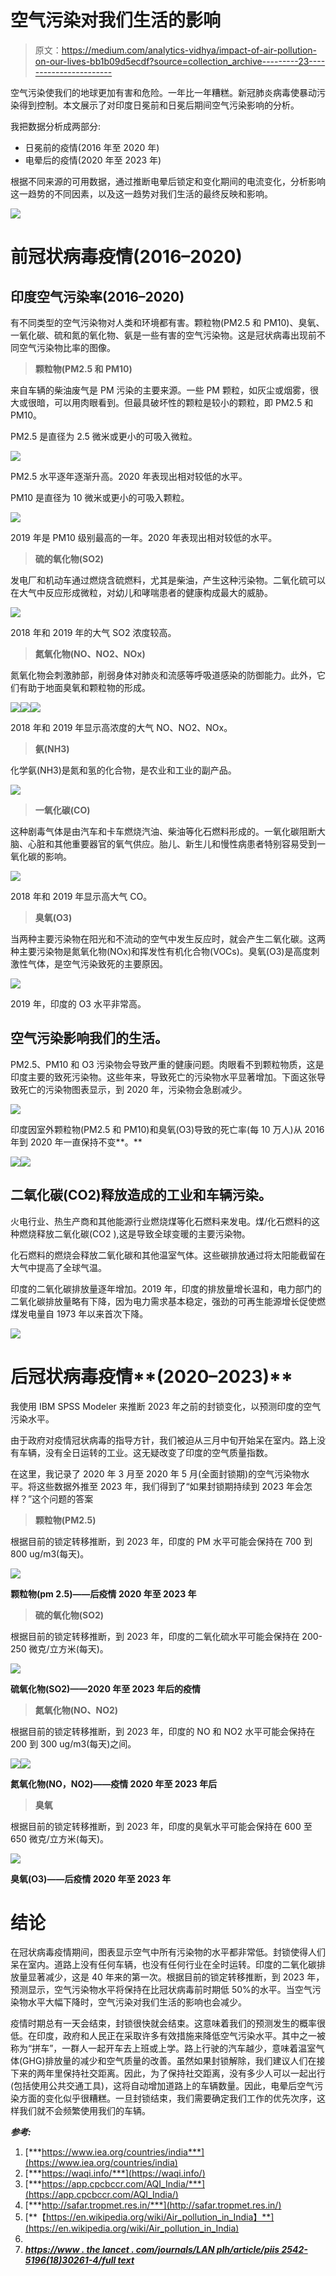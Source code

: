 # 空气污染对我们生活的影响

> 原文：<https://medium.com/analytics-vidhya/impact-of-air-pollution-on-our-lives-bb1b09d5ecdf?source=collection_archive---------23----------------------->

空气污染使我们的地球更加有害和危险。一年比一年糟糕。新冠肺炎病毒使暴动污染得到控制。本文展示了对印度日冕前和日冕后期间空气污染影响的分析。

我把数据分析成两部分:

*   日冕前的疫情(2016 年至 2020 年)
*   电晕后的疫情(2020 年至 2023 年)

根据不同来源的可用数据，通过推断电晕后锁定和变化期间的电流变化，分析影响这一趋势的不同因素，以及这一趋势对我们生活的最终反映和影响。

![](img/2e649a19f18ee7db7e91f0274c4f3c02.png)

# **前冠状病毒疫情(2016–2020)**

## **印度空气污染率(2016–2020)**

有不同类型的空气污染物对人类和环境都有害。颗粒物(PM2.5 和 PM10)、臭氧、一氧化碳、硫和氮的氧化物、氨是一些有害的空气污染物。这是冠状病毒出现前不同空气污染物比率的图像。

> **颗粒物(PM2.5 和 PM10)**

来自车辆的柴油废气是 PM 污染的主要来源。一些 PM 颗粒，如灰尘或烟雾，很大或很暗，可以用肉眼看到。但最具破坏性的颗粒是较小的颗粒，即 PM2.5 和 PM10。

PM2.5 是直径为 2.5 微米或更小的可吸入微粒。

![](img/c022ec3e2883b03d6b2f91ee8b8ff70a.png)

PM2.5 水平逐年逐渐升高。2020 年表现出相对较低的水平。

PM10 是直径为 10 微米或更小的可吸入颗粒。

![](img/b286a4482f95b01d5e4b301e5373d4cb.png)

2019 年是 PM10 级别最高的一年。2020 年表现出相对较低的水平。

> **硫的氧化物(SO2)**

发电厂和机动车通过燃烧含硫燃料，尤其是柴油，产生这种污染物。二氧化硫可以在大气中反应形成微粒，对幼儿和哮喘患者的健康构成最大的威胁。

![](img/dc098e99d45b2b81845335af5f67d085.png)

2018 年和 2019 年的大气 SO2 浓度较高。

> **氮氧化物(NO、NO2、NOx)**

氮氧化物会刺激肺部，削弱身体对肺炎和流感等呼吸道感染的防御能力。此外，它们有助于地面臭氧和颗粒物的形成。

![](img/762c4675866eba219f1072455e2262ee.png)![](img/6d6aeae94c70c1683a314e3f7912a174.png)![](img/79547cda72edd650550973983052ca86.png)

2018 年和 2019 年显示高浓度的大气 NO、NO2、NOx。

> **氨(NH3)**

化学氨(NH3)是氮和氢的化合物，是农业和工业的副产品。

![](img/a20b2d79c0dbb39f36b6deff690832b4.png)

> **一氧化碳(CO)**

这种剧毒气体是由汽车和卡车燃烧汽油、柴油等化石燃料形成的。一氧化碳阻断大脑、心脏和其他重要器官的氧气供应。胎儿、新生儿和慢性病患者特别容易受到一氧化碳的影响。

![](img/8f471b6aede81cc095723db164fa0751.png)

2018 年和 2019 年显示高大气 CO。

> **臭氧(O3)**

当两种主要污染物在阳光和不流动的空气中发生反应时，就会产生二氧化碳。这两种主要污染物是氮氧化物(NOx)和挥发性有机化合物(VOCs)。臭氧(O3)是高度刺激性气体，是空气污染致死的主要原因。

![](img/bbbfe8b0f4959929dad0e026da432a2c.png)

2019 年，印度的 O3 水平非常高。

## **空气污染影响我们的生活。**

PM2.5、PM10 和 O3 污染物会导致严重的健康问题。肉眼看不到颗粒物质，这是印度主要的致死污染物。这些年来，导致死亡的污染物水平显著增加。下面这张导致死亡的污染物图表显示，到 2020 年，污染物会急剧减少。

![](img/61335d4ebdf356d660c8270661961dee.png)

印度因室外颗粒物(PM2.5 和 PM10)和臭氧(O3)导致的死亡率(每 10 万人)从 2016 年到 2020 年一直保持不变**。**

![](img/e5af928985b0d1e0b729664ae33bd693.png)![](img/345ecdab097ef6d26fab51c063d422ca.png)

## **二氧化碳(CO2)释放造成的工业和车辆污染。**

火电行业、热生产商和其他能源行业燃烧煤等化石燃料来发电。煤/化石燃料的这种燃烧释放二氧化碳(CO2 ),这是导致全球变暖的主要污染物。

化石燃料的燃烧会释放二氧化碳和其他温室气体。这些碳排放通过将太阳能截留在大气中提高了全球气温。

印度的二氧化碳排放量逐年增加。2019 年，印度的排放量增长温和，电力部门的二氧化碳排放量略有下降，因为电力需求基本稳定，强劲的可再生能源增长促使燃煤发电量自 1973 年以来首次下降。

![](img/1dc2025a4bd32c0f1b1218ca8f61bdc8.png)

# 后冠状病毒疫情**(2020–2023)**

我使用 IBM SPSS Modeler 来推断 2023 年之前的封锁变化，以预测印度的空气污染水平。

由于政府对疫情冠状病毒的指导方针，我们被迫从三月中旬开始呆在室内。路上没有车辆，没有全日运转的工业。这无疑改变了印度的空气质量指数。

在这里，我记录了 2020 年 3 月至 2020 年 5 月(全面封锁期)的空气污染物水平。将这些数据外推至 2023 年，我们得到了“如果封锁期持续到 2023 年会怎样？”这个问题的答案

> **颗粒物(PM2.5)**

根据目前的锁定转移推断，到 2023 年，印度的 PM 水平可能会保持在 700 到 800 ug/m3(每天)。

![](img/9d583c2ec4116fc90ad555f0583b6045.png)

**颗粒物(pm 2.5)——后疫情 2020 年至 2023 年**

> **硫的氧化物(SO2)**

根据目前的锁定转移推断，到 2023 年，印度的二氧化硫水平可能会保持在 200-250 微克/立方米(每天)。

![](img/b09a7b23f2bde044be6309c6268601dc.png)

**硫氧化物(SO2)——2020 年至 2023 年后的疫情**

> **氮氧化物(NO、NO2)**

根据目前的锁定转移推断，到 2023 年，印度的 NO 和 NO2 水平可能会保持在 200 到 300 ug/m3(每天)之间。

![](img/1f2ce0dc501ed01eafcfbaace041e812.png)![](img/64d9da25650490e50afde0f229599d9e.png)

**氮氧化物(NO，NO2)——疫情 2020 年至 2023 年后**

> **臭氧**

根据目前的锁定转移推断，到 2023 年，印度的臭氧水平可能会保持在 600 至 650 微克/立方米(每天)。

![](img/9d42c85352cd26d1c16f8aae48e3c1dc.png)

**臭氧(O3)——后疫情 2020 年至 2023 年**

# 结论

在冠状病毒疫情期间，图表显示空气中所有污染物的水平都非常低。封锁使得人们呆在室内。道路上没有任何车辆，也没有任何行业在全时运转。印度的二氧化碳排放量显著减少，这是 40 年来的第一次。根据目前的锁定转移推断，到 2023 年，预测显示，空气污染物水平将保持在比冠状病毒前时期低 50%的水平。当空气污染物水平大幅下降时，空气污染对我们生活的影响也会减少。

疫情时期总有一天会结束，封锁很快就会结束。这意味着我们的预测发生的概率很低。在印度，政府和人民正在采取许多有效措施来降低空气污染水平。其中之一被称为“拼车”，一群人一起开车去上班或上学。路上行驶的汽车越少，意味着温室气体(GHG)排放量的减少和空气质量的改善。虽然如果封锁解除，我们建议人们在接下来的两年里保持社交距离。因此，为了保持社交距离，没有多少人可以一起出行(包括使用公共交通工具)，这将自动增加道路上的车辆数量。因此，电晕后空气污染方面的变化似乎很糟糕。一旦封锁结束，我们需要确定我们工作的优先次序，这样我们就不会频繁使用我们的车辆。

***参考:***

1.  [***https://www.iea.org/countries/india***](https://www.iea.org/countries/india)
2.  [***https://waqi.info/***](https://waqi.info/)
3.  [***https://app.cpcbccr.com/AQI_India/***](https://app.cpcbccr.com/AQI_India/)
4.  [***http://safar.tropmet.res.in/***](http://safar.tropmet.res.in/)
5.  [**【https://en.wikipedia.org/wiki/Air_pollution_in_India】**](https://en.wikipedia.org/wiki/Air_pollution_in_India)
6.  [](https://www.aqi.in/)
7.  *[***https://www . the lancet . com/journals/LAN plh/article/piis 2542-5196(18)30261-4/full text***](https://www.thelancet.com/journals/lanplh/article/PIIS2542-5196(18)30261-4/fulltext)*